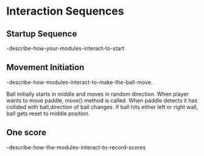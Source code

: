 # Interaction Sequences

## Startup Sequence

-describe-how-your-modules-interact-to-start

## Movement Initiation

-describe-how-modules-interact-to-make-the-ball-move.

Ball initially starts in middle and moves in random direction.
When player wants to move paddle, move() method is called.
When paddle detects it has collided with ball,direction of ball changes.
If ball hits either left or right wall, ball gets reset to middle position.

## One score

-describe-how-the-modules-interact-to-record-scores

